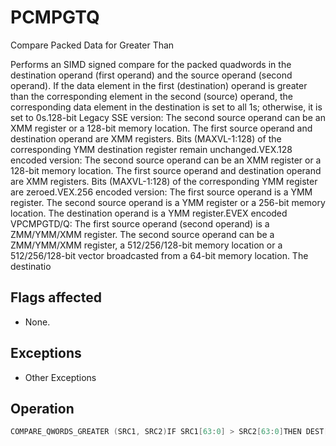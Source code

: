 # PCMPGTQ

Compare Packed Data for Greater Than

Performs an SIMD signed compare for the packed quadwords in the destination operand (first operand) and the source operand (second operand).
If the data element in the first (destination) operand is greater than the corresponding element in the second (source) operand, the corresponding data element in the destination is set to all 1s; otherwise, it is set to 0s.128-bit Legacy SSE version: The second source operand can be an XMM register or a 128-bit memory location.
The first source operand and destination operand are XMM registers.
Bits (MAXVL-1:128) of the corresponding YMM destination register remain unchanged.VEX.128 encoded version: The second source operand can be an XMM register or a 128-bit memory location.
The first source operand and destination operand are XMM registers.
Bits (MAXVL-1:128) of the corresponding YMM register are zeroed.VEX.256 encoded version: The first source operand is a YMM register.
The second source operand is a YMM register or a 256-bit memory location.
The destination operand is a YMM register.EVEX encoded VPCMPGTD/Q: The first source operand (second operand) is a ZMM/YMM/XMM register.
The second source operand can be a ZMM/YMM/XMM register, a 512/256/128-bit memory location or a 512/256/128-bit vector broadcasted from a 64-bit memory location.
The destinatio

## Flags affected

- None.

## Exceptions

- Other Exceptions

## Operation

```C
COMPARE_QWORDS_GREATER (SRC1, SRC2)IF SRC1[63:0] > SRC2[63:0]THEN DEST[63:0] := FFFFFFFFFFFFFFFFH;ELSE DEST[63:0] := 0; FI;IF SRC1[127:64] > SRC2[127:64]THEN DEST[127:64] := FFFFFFFFFFFFFFFFH;ELSE DEST[127:64] := 0; FI;VPCMPGTQ (VEX.128 Encoded Version)DEST[127:0] := COMPARE_QWORDS_GREATER(SRC1,SRC2)DEST[MAXVL-1:128] := 0VPCMPGTQ (VEX.256 Encoded Version)DEST[127:0] := COMPARE_QWORDS_GREATER(SRC1[127:0],SRC2[127:0])DEST[255:128] := COMPARE_QWORDS_GREATER(SRC1[255:128],SRC2[255:128])DEST[MAXVL-1:256] := 0VPCMPGTQ (EVEX Encoded Versions)(KL, VL) = (2, 128), (4, 256), (8, 512)FOR j := 0 TO KL-1i := j * 64IF k2[j] OR *no writemask*THEN /* signed comparison */IF (EVEX.b = 1) AND (SRC2 *is memory*)THEN CMP := SRC1[i+63:i] > SRC2[63:0];ELSE CMP := SRC1[i+63:i] > SRC2[i+63:i];FI;IF CMP = TRUETHEN DEST[j] := 1;ELSE DEST[j] := 0; FI;ELSE DEST[j] := 0; zeroing-masking onlyFI;ENDFORDEST[MAX_KL-1:KL] := 0Intel C/C++ Compiler Intrinsic EquivalentVPCMPGTQ __mmask8 _mm512_cmpgt_epi64_mask( __m512i a, __m512i b);VPCMPGTQ __mmask8 _mm512_mask_cmpgt_epi64_mask(__mmask8 k, __m512i a, __m512i b);VPCMPGTQ __mmask8 _mm256_cmpgt_epi64_mask( __m256i a, __m256i b);VPCMPGTQ __mmask8 _mm256_mask_cmpgt_epi64_mask(__mmask8 k, __m256i a, __m256i b);VPCMPGTQ __mmask8 _mm_cmpgt_epi64_mask( __m128i a, __m128i b);VPCMPGTQ __mmask8 _mm_mask_cmpgt_epi64_mask(__mmask8 k, __m128i a, __m128i b);(V)PCMPGTQ __m128i _mm_cmpgt_epi64(__m128i a, __m128i b)VPCMPGTQ __m256i _mm256_cmpgt_epi64( __m256i a, __m256i b);
```
